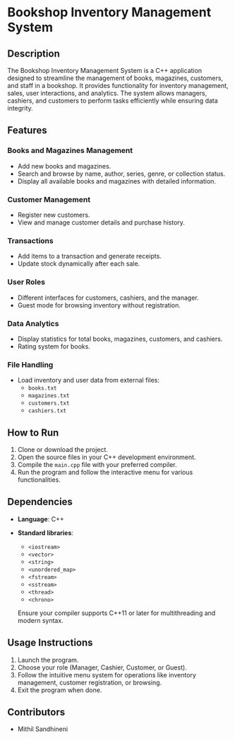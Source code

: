 # Bookshop Inventory Management System

## Description
The Bookshop Inventory Management System is a C++ application designed to streamline the management of books, magazines, customers, and staff in a bookshop. It provides functionality for inventory management, sales, user interactions, and analytics. The system allows managers, cashiers, and customers to perform tasks efficiently while ensuring data integrity.

## Features

### Books and Magazines Management
- Add new books and magazines.
- Search and browse by name, author, series, genre, or collection status.
- Display all available books and magazines with detailed information.

### Customer Management
- Register new customers.
- View and manage customer details and purchase history.

### Transactions
- Add items to a transaction and generate receipts.
- Update stock dynamically after each sale.

### User Roles
- Different interfaces for customers, cashiers, and the manager.
- Guest mode for browsing inventory without registration.

### Data Analytics
- Display statistics for total books, magazines, customers, and cashiers.
- Rating system for books.

### File Handling
- Load inventory and user data from external files:
  - `books.txt`
  - `magazines.txt`
  - `customers.txt`
  - `cashiers.txt`

## How to Run
1. Clone or download the project.
2. Open the source files in your C++ development environment.
3. Compile the `main.cpp` file with your preferred compiler.
4. Run the program and follow the interactive menu for various functionalities.

## Dependencies
- **Language**: C++
- **Standard libraries**:
  - `<iostream>`
  - `<vector>`
  - `<string>`
  - `<unordered_map>`
  - `<fstream>`
  - `<sstream>`
  - `<thread>`
  - `<chrono>`
  
  Ensure your compiler supports C++11 or later for multithreading and modern syntax.

## Usage Instructions
1. Launch the program.
2. Choose your role (Manager, Cashier, Customer, or Guest).
3. Follow the intuitive menu system for operations like inventory management, customer registration, or browsing.
4. Exit the program when done.

## Contributors
- Mithil Sandhineni
